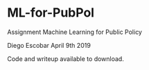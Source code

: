 # ML-for-PubPol
Assignment Machine Learning for Public Policy

Diego Escobar
April 9th 2019

Code and writeup available to download.
